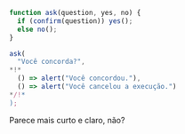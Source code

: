 
```js run
function ask(question, yes, no) {
  if (confirm(question)) yes();
  else no();
}

ask(
  "Você concorda?",
*!*
  () => alert("Você concordou."),
  () => alert("Você cancelou a execução.")
*/!*
);
```

Parece mais curto e claro, não?
